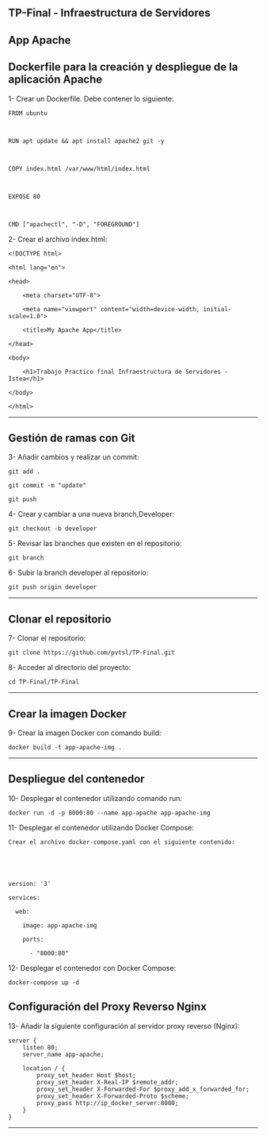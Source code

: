 ## TP-Final - Infraestructura de Servidores ## 

## App Apache ##   

## Dockerfile para la creación y despliegue de la aplicación Apache ## 

 
1- Crear un Dockerfile. Debe contener lo siguiente: 

  

     

    FROM ubuntu 

  

    RUN apt update && apt install apache2 git -y 

  

    COPY index.html /var/www/html/index.html 

  

    EXPOSE 80 

  

    CMD ["apachectl", "-D", "FOREGROUND"] 

     

  

2- Crear el archivo index.html: 

  

     

    <!DOCTYPE html> 

    <html lang="en"> 

    <head> 

        <meta charset="UTF-8"> 

        <meta name="viewport" content="width=device-width, initial-scale=1.0"> 

        <title>My Apache App</title> 

    </head> 

    <body> 

        <h1>Trabajo Practico final Infraestructura de Servidores - Istea</h1> 

    </body> 

    </html> 

     

  

--- 

  

## Gestión de ramas con Git ## 

  

3- Añadir cambios y realizar un commit: 

  

     

    git add . 

    git commit -m "update" 

    git push 

     

  

4- Crear y cambiar a una nueva branch,Developer: 

  

     

    git checkout -b developer 

     

  

5- Revisar las branches que existen en el repositorio: 

  

     

    git branch 

     

  

6- Subir la branch developer al repositorio: 

  

     

    git push origin developer 

     

  

--- 

  

## Clonar el repositorio ##

  

7- Clonar el repositorio: 

  

     

    git clone https://github.com/pvtsl/TP-Final.git 

     

  

8- Acceder al directorio del proyecto: 

  

     

    cd TP-Final/TP-Final 

     

  

--- 

  

## Crear la imagen Docker ## 

  

9- Crear la imagen Docker con comando build: 

  

     

    docker build -t app-apache-img . 

     

   

--- 

  

## Despliegue del contenedor ##

  

10- Desplegar el contenedor utilizando comando run: 

  

     

    docker run -d -p 8000:80 --name app-apache app-apache-img 

     

  

11- Desplegar el contenedor utilizando Docker Compose: 

  

    Crear el archivo docker-compose.yaml con el siguiente contenido: 

  

     

    version: '3' 

    services: 

      web: 

        image: app-apache-img 

        ports: 

          - "8000:80" 

     

  

12- Desplegar el contenedor con Docker Compose: 

  

     

    docker-compose up -d 

     
## Configuración del Proxy Reverso Nginx ##

13- Añadir la siguiente configuración al servidor proxy reverso (Nginx):

    
    server {
        listen 80;
        server_name app-apache;

        location / {
            proxy_set_header Host $host;
            proxy_set_header X-Real-IP $remote_addr;
            proxy_set_header X-Forwarded-For $proxy_add_x_forwarded_for;
            proxy_set_header X-Forwarded-Proto $scheme;
            proxy_pass http://ip_docker_server:8080;
        }
    }
    

---
